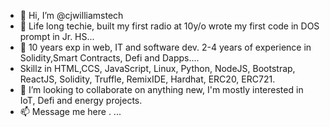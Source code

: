 - 👋 Hi, I’m @cjwilliamstech
- 👀 Life long techie, built my first radio at 10y/o wrote my first code in DOS prompt in Jr. HS...
- 🌱 10 years exp in web, IT and software dev. 2-4 years of experience in Solidity,Smart Contracts, Defi and Dapps....
- Skillz in HTML,CCS, JavaScript, Linux, Python, NodeJS, Bootstrap, ReactJS, Solidity, Truffle, RemixIDE, Hardhat, ERC20, ERC721.
- 💞️ I’m looking to collaborate on anything new, I'm mostly interested in IoT, Defi and energy projects.
- 📫 Message me here . ...

<!---
cjwilliamstech/cjwilliamstech is a ✨ special ✨ repository because its `README.md` (this file) appears on your GitHub profile.
You can click the Preview link to take a look at your changes.
--->
